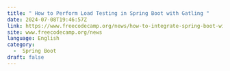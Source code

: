 ```yaml
---
title: " How to Perform Load Testing in Spring Boot with Gatling "
date: 2024-07-08T19:46:57Z
link: https://www.freecodecamp.org/news/how-to-integrate-spring-boot-with-gatling/?utm_medium=RSS&utm_source=news.12bit.vn
site: www.freecodecamp.org/news
language: English
category:
  -  Spring Boot 
draft: false
---
```

